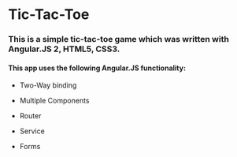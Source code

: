 # Tic-Tac-Toe

### This is a simple tic-tac-toe game which was written with Angular.JS 2, HTML5, CSS3.
      
#### This app uses the following Angular.JS functionality:


* Two-Way binding
        
* Multiple Components
        
* Router
        
* Service
        
* Forms
